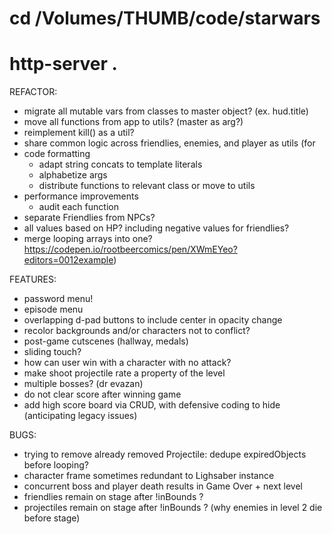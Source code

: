 # cd /Volumes/THUMB/code/starwars
# http-server .

REFACTOR:
* migrate all mutable vars from classes to master object? (ex. hud.title)
* move all functions from app to utils? (master as arg?)
* reimplement kill() as a util?
* share common logic across friendlies, enemies, and player as utils (for
* code formatting
  * adapt string concats to template literals
  * alphabetize args
  * distribute functions to relevant class or move to utils
* performance improvements
  * audit each function
* separate Friendlies from NPCs?
* all values based on HP? including negative values for friendlies?
* merge looping arrays into one? https://codepen.io/rootbeercomics/pen/XWmEYeo?editors=0012example)

FEATURES:
* password menu!
* episode menu
* overlapping d-pad buttons to include center in opacity change
* recolor backgrounds and/or characters not to conflict?
* post-game cutscenes (hallway, medals)
* sliding touch?
* how can user win with a character with no attack?
* make shoot projectile rate a property of the level
* multiple bosses? (dr evazan)
* do not clear score after winning game
* add high score board via CRUD, with defensive coding to hide (anticipating legacy issues)

BUGS:
* trying to remove already removed Projectile: dedupe expiredObjects before looping?
* character frame sometimes redundant to Lighsaber instance
* concurrent boss and player death results in Game Over + next level
* friendlies remain on stage after !inBounds ?
* projectiles remain on stage after !inBounds ? (why enemies in level 2 die before stage)
